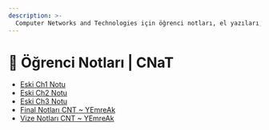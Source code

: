 ```yaml
---
description: >-
  Computer Networks and Technologies için öğrenci notları, el yazıları, tutulmuş veya alınmış notlar
---
```


# 📕 Öğrenci Notları \| CNaT

<!--YPackage.YGitbookIntegration-tarafından-otomatik-oluşturulmuştur-->

- [Eski Ch1 Notu](Eski%20Ch1%20Notu.pdf)
- [Eski Ch2 Notu](Eski%20Ch2%20Notu.pdf)
- [Eski Ch3 Notu](Eski%20Ch3%20Notu.pdf)
- [Final Notları CNT ~ YEmreAk](Final%20Notlar%C4%B1%20CNT%20~%20YEmreAk.pdf)
- [Vize Notları CNT ~ YEmreAk](Vize%20Notlar%C4%B1%20CNT%20~%20YEmreAk.pdf)

<!--YPackage.YGitbookIntegration-tarafından-otomatik-oluşturulmuştur-->
